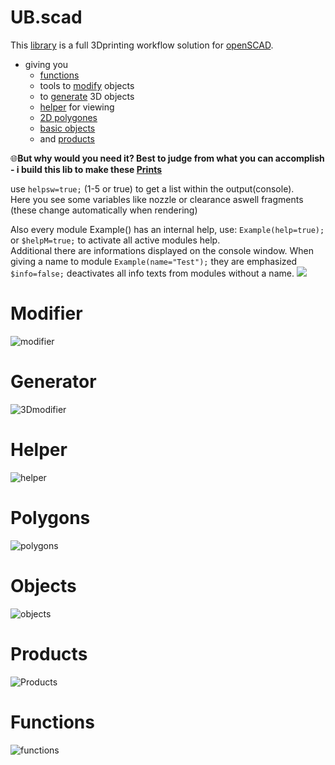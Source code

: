 # UB.scad
This [library](https://en.wikibooks.org/wiki/OpenSCAD_User_Manual/Libraries) is a full 3Dprinting workflow solution for [openSCAD](https://www.openscad.org).
- giving you
  * [functions](#functions)
  *  tools to [modify](#modifier) objects
  *  to [generate](#generator) 3D objects
  *   [helper](#helper) for viewing
  *   [2D polygones](#polygones)
  *   [basic objects](#objects)
  *    and [products](#products)

🌐**But why would you need it? Best to judge from what you can accomplish - i build this lib to make these [Prints](https://www.prusaprinters.org/social/167780)**

  use `helpsw=true;` (1-5 or true) to get a list within the output(console).<br>
  Here you see some variables like nozzle or clearance aswell fragments (these change automatically when rendering)
  
  Also every module Example() has an internal help, use: `Example(help=true);` or `$helpM=true;` to activate all active modules help.<br>Additional there are informations displayed on the console window. When giving a name to module `Example(name="Test");` they are emphasized `$info=false;` deactivates all info texts from modules without a name.
  ![](https://github.com/UBaer21/UB.scad/blob/main/DEMO-UBscad/consoleTXT.png)

# Modifier

![modifier](https://github.com/UBaer21/UB.scad/blob/main/DEMO-UBscad/DEMOmodifier.png)

# Generator

![3Dmodifier](https://github.com/UBaer21/UB.scad/blob/main/DEMO-UBscad/DEMOgenerator.png)

# Helper

![helper](https://github.com/UBaer21/UB.scad/blob/main/DEMO-UBscad/DEMOhelper.png)

# Polygons

![polygons](https://github.com/UBaer21/UB.scad/blob/main/DEMO-UBscad/DEMOpolygons.png)

# Objects

![objects](https://github.com/UBaer21/UB.scad/blob/main/DEMO-UBscad/DEMOobjects.png)

# Products

![Products](https://github.com/UBaer21/UB.scad/blob/main/DEMO-UBscad/DEMOproducts.png)

# Functions

![functions](https://github.com/UBaer21/UB.scad/blob/main/DEMO-UBscad/DEMOfunctions.png)


